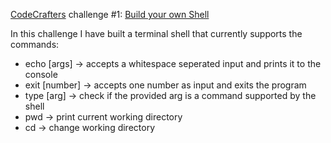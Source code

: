 [CodeCrafters](https://codecrafters.io/) challenge #1: [Build your own Shell](https://app.codecrafters.io/courses/shell/overview?_gl=1*1nynaxf*_ga*MTY2NDEyMzE0OS4xNzI1OTczMjQx*_ga_N8D6K4M2HE*MTcyNTk3MzI0MS4xLjAuMTcyNTk3MzI0MS4wLjAuMA..)

In this challenge I have built a terminal shell that currently supports the commands:
- echo [args] -> accepts a whitespace seperated input and prints it to the console
- exit [number] -> accepts one number as input and exits the program
- type [arg] -> check if the provided arg is a command supported by the shell
- pwd -> print current working directory
- cd -> change working directory